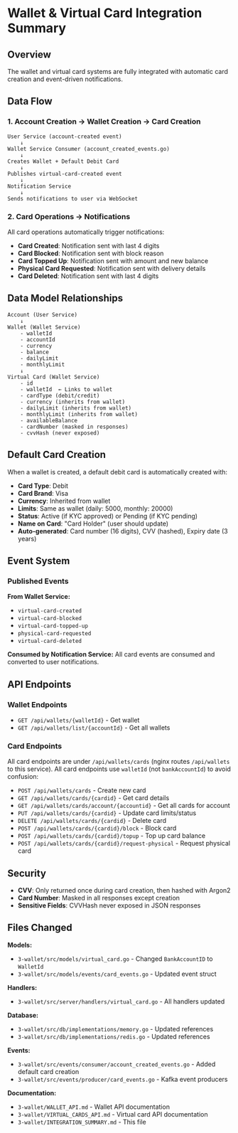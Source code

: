 # Wallet & Virtual Card Integration Summary

## Overview

The wallet and virtual card systems are fully integrated with automatic card creation and event-driven notifications.

## Data Flow

### 1. Account Creation → Wallet Creation → Card Creation

```
User Service (account-created event)
    ↓
Wallet Service Consumer (account_created_events.go)
    ↓
Creates Wallet + Default Debit Card
    ↓
Publishes virtual-card-created event
    ↓
Notification Service
    ↓
Sends notifications to user via WebSocket
```

### 2. Card Operations → Notifications

All card operations automatically trigger notifications:

- **Card Created**: Notification sent with last 4 digits
- **Card Blocked**: Notification sent with block reason
- **Card Topped Up**: Notification sent with amount and new balance
- **Physical Card Requested**: Notification sent with delivery details
- **Card Deleted**: Notification sent with last 4 digits

## Data Model Relationships

```
Account (User Service)
    ↓
Wallet (Wallet Service)
    - walletId
    - accountId
    - currency
    - balance
    - dailyLimit
    - monthlyLimit
    ↓
Virtual Card (Wallet Service)
    - id
    - walletId  ← Links to wallet
    - cardType (debit/credit)
    - currency (inherits from wallet)
    - dailyLimit (inherits from wallet)
    - monthlyLimit (inherits from wallet)
    - availableBalance
    - cardNumber (masked in responses)
    - cvvHash (never exposed)
```

## Default Card Creation

When a wallet is created, a default debit card is automatically created with:

- **Card Type**: Debit
- **Card Brand**: Visa
- **Currency**: Inherited from wallet
- **Limits**: Same as wallet (daily: 5000, monthly: 20000)
- **Status**: Active (if KYC approved) or Pending (if KYC pending)
- **Name on Card**: "Card Holder" (user should update)
- **Auto-generated**: Card number (16 digits), CVV (hashed), Expiry date (3 years)

## Event System

### Published Events

**From Wallet Service:**

- `virtual-card-created`
- `virtual-card-blocked`
- `virtual-card-topped-up`
- `physical-card-requested`
- `virtual-card-deleted`

**Consumed by Notification Service:**
All card events are consumed and converted to user notifications.

## API Endpoints

### Wallet Endpoints

- `GET /api/wallets/{walletId}` - Get wallet
- `GET /api/wallets/list/{accountId}` - Get all wallets

### Card Endpoints

All card endpoints are under `/api/wallets/cards` (nginx routes `/api/wallets` to this service).
All card endpoints use `walletId` (not `bankAccountId`) to avoid confusion:

- `POST /api/wallets/cards` - Create new card
- `GET /api/wallets/cards/{cardid}` - Get card details
- `GET /api/wallets/cards/account/{accountid}` - Get all cards for account
- `PUT /api/wallets/cards/{cardid}` - Update card limits/status
- `DELETE /api/wallets/cards/{cardid}` - Delete card
- `POST /api/wallets/cards/{cardid}/block` - Block card
- `POST /api/wallets/cards/{cardid}/topup` - Top up card balance
- `POST /api/wallets/cards/{cardid}/request-physical` - Request physical card

## Security

- **CVV**: Only returned once during card creation, then hashed with Argon2
- **Card Number**: Masked in all responses except creation
- **Sensitive Fields**: CVVHash never exposed in JSON responses

## Files Changed

**Models:**

- `3-wallet/src/models/virtual_card.go` - Changed `BankAccountID` to `WalletId`
- `3-wallet/src/models/events/card_events.go` - Updated event struct

**Handlers:**

- `3-wallet/src/server/handlers/virtual_card.go` - All handlers updated

**Database:**

- `3-wallet/src/db/implementations/memory.go` - Updated references
- `3-wallet/src/db/implementations/redis.go` - Updated references

**Events:**

- `3-wallet/src/events/consumer/account_created_events.go` - Added default card creation
- `3-wallet/src/events/producer/card_events.go` - Kafka event producers

**Documentation:**

- `3-wallet/WALLET_API.md` - Wallet API documentation
- `3-wallet/VIRTUAL_CARDS_API.md` - Virtual card API documentation
- `3-wallet/INTEGRATION_SUMMARY.md` - This file
